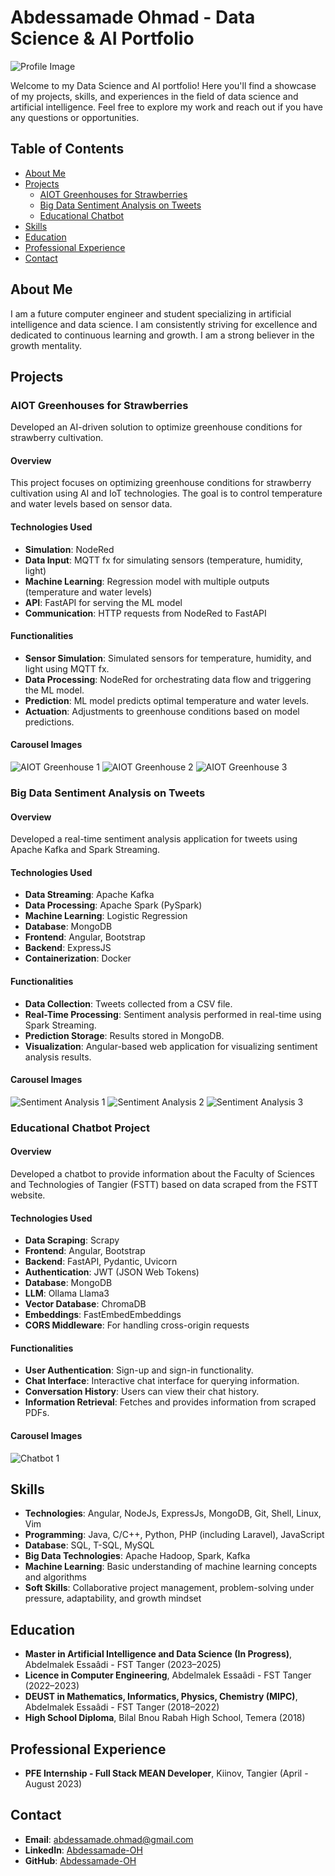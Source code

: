 # Abdessamade Ohmad - Data Science & AI Portfolio

![Profile Image](assets/images/profile-picture.jpeg)

Welcome to my Data Science and AI portfolio! Here you'll find a showcase of my projects, skills, and experiences in the field of data science and artificial intelligence. Feel free to explore my work and reach out if you have any questions or opportunities.

## Table of Contents
- [About Me](#about-me)
- [Projects](#projects)
  - [AIOT Greenhouses for Strawberries](#aiot-greenhouses-for-strawberries)
  - [Big Data Sentiment Analysis on Tweets](#big-data-sentiment-analysis-on-tweets)
  - [Educational Chatbot](#educational-chatbot-project)
- [Skills](#skills)
- [Education](#education)
- [Professional Experience](#professional-experience)
- [Contact](#contact)

## About Me
I am a future computer engineer and student specializing in artificial intelligence and data science. I am consistently striving for excellence and dedicated to continuous learning and growth. I am a strong believer in the growth mentality.

## Projects

### AIOT Greenhouses for Strawberries
Developed an AI-driven solution to optimize greenhouse conditions for strawberry cultivation.

#### Overview
This project focuses on optimizing greenhouse conditions for strawberry cultivation using AI and IoT technologies. The goal is to control temperature and water levels based on sensor data.

#### Technologies Used
- **Simulation**: NodeRed
- **Data Input**: MQTT fx for simulating sensors (temperature, humidity, light)
- **Machine Learning**: Regression model with multiple outputs (temperature and water levels)
- **API**: FastAPI for serving the ML model
- **Communication**: HTTP requests from NodeRed to FastAPI

#### Functionalities
- **Sensor Simulation**: Simulated sensors for temperature, humidity, and light using MQTT fx.
- **Data Processing**: NodeRed for orchestrating data flow and triggering the ML model.
- **Prediction**: ML model predicts optimal temperature and water levels.
- **Actuation**: Adjustments to greenhouse conditions based on model predictions.

#### Carousel Images
![AIOT Greenhouse 1](assets/images/AIOT.png)
![AIOT Greenhouse 2](assets/images/AIOT2.png)
![AIOT Greenhouse 3](assets/images/AIOT3.png)

### Big Data Sentiment Analysis on Tweets

#### Overview
Developed a real-time sentiment analysis application for tweets using Apache Kafka and Spark Streaming.

#### Technologies Used
- **Data Streaming**: Apache Kafka
- **Data Processing**: Apache Spark (PySpark)
- **Machine Learning**: Logistic Regression
- **Database**: MongoDB
- **Frontend**: Angular, Bootstrap
- **Backend**: ExpressJS
- **Containerization**: Docker

#### Functionalities
- **Data Collection**: Tweets collected from a CSV file.
- **Real-Time Processing**: Sentiment analysis performed in real-time using Spark Streaming.
- **Prediction Storage**: Results stored in MongoDB.
- **Visualization**: Angular-based web application for visualizing sentiment analysis results.

#### Carousel Images
![Sentiment Analysis 1](assets/images/BigData.jpeg)
![Sentiment Analysis 2](assets/images/BigData2.jpeg)
![Sentiment Analysis 3](assets/images/BigData3.jpeg)

### Educational Chatbot Project

#### Overview
Developed a chatbot to provide information about the Faculty of Sciences and Technologies of Tangier (FSTT) based on data scraped from the FSTT website.

#### Technologies Used
- **Data Scraping**: Scrapy
- **Frontend**: Angular, Bootstrap
- **Backend**: FastAPI, Pydantic, Uvicorn
- **Authentication**: JWT (JSON Web Tokens)
- **Database**: MongoDB
- **LLM**: Ollama Llama3
- **Vector Database**: ChromaDB
- **Embeddings**: FastEmbedEmbeddings
- **CORS Middleware**: For handling cross-origin requests

#### Functionalities
- **User Authentication**: Sign-up and sign-in functionality.
- **Chat Interface**: Interactive chat interface for querying information.
- **Conversation History**: Users can view their chat history.
- **Information Retrieval**: Fetches and provides information from scraped PDFs.

#### Carousel Images
![Chatbot 1](assets/images/NLP.jpg)

## Skills
- **Technologies**: Angular, NodeJs, ExpressJs, MongoDB, Git, Shell, Linux, Vim
- **Programming**: Java, C/C++, Python, PHP (including Laravel), JavaScript
- **Database**: SQL, T-SQL, MySQL
- **Big Data Technologies**: Apache Hadoop, Spark, Kafka
- **Machine Learning**: Basic understanding of machine learning concepts and algorithms
- **Soft Skills**: Collaborative project management, problem-solving under pressure, adaptability, and growth mindset

## Education
- **Master in Artificial Intelligence and Data Science (In Progress)**, Abdelmalek Essaâdi - FST Tanger (2023–2025)
- **Licence in Computer Engineering**, Abdelmalek Essaâdi - FST Tanger (2022–2023)
- **DEUST in Mathematics, Informatics, Physics, Chemistry (MIPC)**, Abdelmalek Essaâdi - FST Tanger (2018–2022)
- **High School Diploma**, Bilal Bnou Rabah High School, Temera (2018)

## Professional Experience
- **PFE Internship - Full Stack MEAN Developer**, Kiinov, Tangier (April - August 2023)

## Contact
- **Email**: [abdessamade.ohmad@gmail.com](mailto:abdessamade.ohmad@gmail.com)
- **LinkedIn**: [Abdessamade-OH](https://www.linkedin.com/in/Abdessamade-OH)
- **GitHub**: [Abdessamade-OH](https://github.com/Abdessamade-OH)
